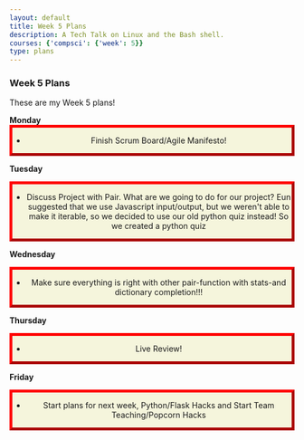 ```yaml
---
layout: default
title: Week 5 Plans
description: A Tech Talk on Linux and the Bash shell.
courses: {'compsci': {'week': 5}}
type: plans
---
```


### Week 5 Plans

<style>
.myDiv {
  border: 5px outset red;
  background-color: beige;
  text-align: center;
}
</style>

<body>
These are my Week 5 plans!
<p>                 
</p>
<strong>Monday</strong>
<div class="myDiv">
  <ul> <li> Finish Scrum Board/Agile Manifesto!</li> </ul>
</div>

<strong>Tuesday</strong>
<div class="myDiv">
    <ul> <li> Discuss Project with Pair. What are we going to do for our project? Eun suggested that we use Javascript input/output, but we weren't able to make it iterable, so we decided to use our old python quiz instead! So we created a python quiz </li> </ul>
</div>

<strong>Wednesday</strong>
<div class="myDiv">
    <ul> <li> Make sure everything is right with other pair-function with stats-and dictionary completion!!!</li> </ul>
</div>

<strong>Thursday</strong>
<div class="myDiv">
    <ul> <li> Live Review! </li> </ul>
</div>

<strong>Friday</strong>
<div class="myDiv">
    <ul> <li>  Start plans for next week, Python/Flask Hacks and Start Team Teaching/Popcorn Hacks</li> </ul>
</div>